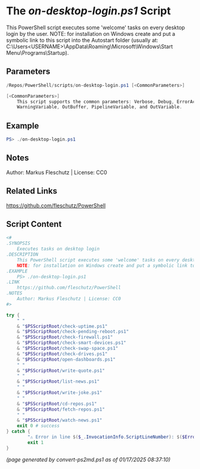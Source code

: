 The *on-desktop-login.ps1* Script
===========================

This PowerShell script executes some 'welcome' tasks on every desktop login by the user.
NOTE: for installation on Windows create and put a symbolic link to this script into the Autostart folder (usually at: C:\Users\<USERNAME>\AppData\Roaming\Microsoft\Windows\Start Menu\Programs\Startup).

Parameters
----------
```powershell
/Repos/PowerShell/scripts/on-desktop-login.ps1 [<CommonParameters>]

[<CommonParameters>]
    This script supports the common parameters: Verbose, Debug, ErrorAction, ErrorVariable, WarningAction, 
    WarningVariable, OutBuffer, PipelineVariable, and OutVariable.
```

Example
-------
```powershell
PS> ./on-desktop-login.ps1

```

Notes
-----
Author: Markus Fleschutz | License: CC0

Related Links
-------------
https://github.com/fleschutz/PowerShell

Script Content
--------------
```powershell
<#
.SYNOPSIS
	Executes tasks on desktop login
.DESCRIPTION
	This PowerShell script executes some 'welcome' tasks on every desktop login by the user.
	NOTE: for installation on Windows create and put a symbolic link to this script into the Autostart folder (usually at: C:\Users\<USERNAME>\AppData\Roaming\Microsoft\Windows\Start Menu\Programs\Startup).
.EXAMPLE
	PS> ./on-desktop-login.ps1
.LINK
	https://github.com/fleschutz/PowerShell
.NOTES
	Author: Markus Fleschutz | License: CC0
#>

try {
	" "
	& "$PSScriptRoot/check-uptime.ps1"
	& "$PSScriptRoot/check-pending-reboot.ps1"
	& "$PSScriptRoot/check-firewall.ps1"
	& "$PSScriptRoot/check-smart-devices.ps1"
	& "$PSScriptRoot/check-swap-space.ps1"
	& "$PSScriptRoot/check-drives.ps1"
	& "$PSScriptRoot/open-dashboards.ps1"
	" "
	& "$PSScriptRoot/write-quote.ps1"
	" "
	& "$PSScriptRoot/list-news.ps1"
	" "
	& "$PSScriptRoot/write-joke.ps1"
	" "
	& "$PSScriptRoot/cd-repos.ps1"
	& "$PSScriptRoot/fetch-repos.ps1"
	" "
	& "$PSScriptRoot/watch-news.ps1"
	exit 0 # success
} catch {
        "⚠️ Error in line $($_.InvocationInfo.ScriptLineNumber): $($Error[0])"
        exit 1
}
```

*(page generated by convert-ps2md.ps1 as of 01/17/2025 08:37:10)*
